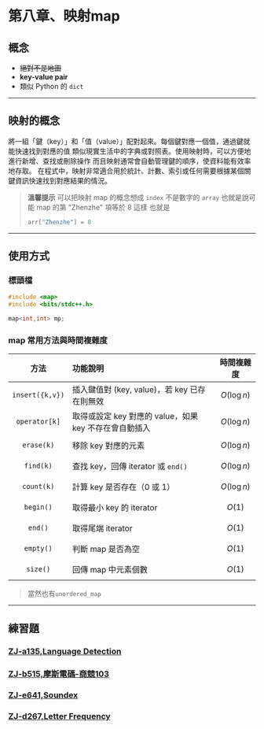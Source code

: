 # 第八章、映射map 
## 概念
- ~~絕對不是地圖~~
- **key-value pair**
- 類似 Python 的 `dict`

--- 

## 映射的概念
將一組「鍵（key）」和「值（value）」配對起來。每個鍵對應一個值，通過鍵就能快速找到對應的值
類似現實生活中的字典或對照表。使用映射時，可以方便地進行新增、查找或刪除操作
而且映射通常會自動管理鍵的順序，使資料能有效率地存取。
在程式中，映射非常適合用於統計、計數、索引或任何需要根據某個關鍵資訊快速找到對應結果的情況。

> **溫馨提示**
> 可以把映射 map 的概念想成 `index` 不是數字的 `array`
> 也就是說可能 map 的第 "Zhenzhe" 項等於 8 這樣
> 也就是
> ```cpp
> arr["Zhenzhe"] = 8
> ```

---

## 使用方式
### 標頭檔
```cpp
#include <map>
#include <bits/stdc++.h>
```
```cpp
map<int,int> mp;
```

### map 常用方法與時間複雜度

| 方法           | 功能說明                                   | 時間複雜度 |
|:--------------:|:-----------------------------------------|:----------:|
| `insert({k,v})` | 插入鍵值對 (key, value)，若 key 已存在則無效 | $$O(\log n)$$ |
| `operator[k]`   | 取得或設定 key 對應的 value，如果 key 不存在會自動插入 | $$O(\log n)$$ |
| `erase(k)`      | 移除 key 對應的元素                          | $$O(\log n)$$ |
| `find(k)`       | 查找 key，回傳 iterator 或 `end()`           | $$O(\log n)$$ |
| `count(k)`      | 計算 key 是否存在（0 或 1）                  | $$O(\log n)$$ |
| `begin()`       | 取得最小 key 的 iterator                     | $$O(1)$$     |
| `end()`         | 取得尾端 iterator                            | $$O(1)$$     |
| `empty()`       | 判斷 map 是否為空                            | $$O(1)$$     |
| `size()`        | 回傳 map 中元素個數                          | $$O(1)$$     |

> 當然也有`unordered_map`

---

## 練習題
### [ZJ-a135,Language Detection](https://zerojudge.tw/ShowProblem?problemid=a135)
### [ZJ-b515,摩斯電碼-商競103](https://zerojudge.tw/ShowProblem?problemid=b515)
### [ZJ-e641,Soundex](https://zerojudge.tw/ShowProblem?problemid=e641)
### [ZJ-d267,Letter Frequency](https://zerojudge.tw/ShowProblem?problemid=d267)
